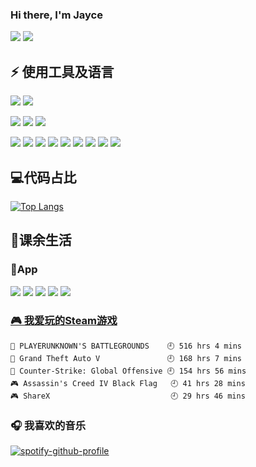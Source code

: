 ### Hi there, I'm Jayce 
![](https://img.shields.io/badge/dynamic/json?color=da282a&label=%E5%BE%AE%E5%8D%9A&query=%24.data.totalSubs&url=https%3A%2F%2Fapi.spencerwoo.com%2Fsubstats%2F%3Fsource%3Dweibo%26queryKey%3D3606922432&logo=Sina-Weibo) 
[![](https://img.shields.io/badge/-QQ-gray?style=flat-square&logo=Tencent-QQ)](tencent://message/?uin=1372712847&Site=1372712847&menu=yes)

## ⚡ 使用工具及语言

<!--![](https://img.shields.io/badge/macOS-Catalina-d0d1d4?style=flat-square&logo=Apple)-->
![](https://img.shields.io/badge/Ubuntu-20.04%20LTS-E95420?style=flat-square&logo=Ubuntu)
![](https://img.shields.io/badge/Windows-10-E95420?style=flat-square&logo=Windows)

![](https://img.shields.io/badge/IDE-webstorm-blue?style=flat-square&logo=WebStorm)
![](https://img.shields.io/badge/IDE-PyCharm-green?style=flat-square&logo=PyCharm)
![](https://img.shields.io/badge/IDE-visual-studio-code-blue?style=flat-square&logo=Visual-Studio-Code)


![](https://img.shields.io/badge/-HTML-gray?style=flat-square&logo=HTML5)
![](https://img.shields.io/badge/-CSS-gray?style=flat-square&logo=CSS3)
![](https://img.shields.io/badge/-JavaScript-gray?style=flat-square&logo=javascript)
![](https://img.shields.io/badge/-Vue.js-gray?style=flat-square&logo=vue.js)
![](https://img.shields.io/badge/-React-61DAFB?style=flat-square&logo=react&logoColor=ffffff)
![](https://img.shields.io/badge/-JavaScript-gray?style=flat-square&logo=javascript)
![](https://img.shields.io/badge/-MySQL-gray?style=flat-square&logo=mysql&logoColor=blue)
![](https://img.shields.io/badge/-Git-gray?style=flat-square&logo=git)
![](https://img.shields.io/badge/-Python-gray?style=flat-square&logo=python)



## 💻代码占比
[![Top Langs](https://github-readme-stats.vercel.app/api/top-langs/?username=HeJayce&layout=compact)](https://github.com/anuraghazra/github-readme-stats)


## 🏀课余生活
### 📱App
![](https://img.shields.io/badge/-AppleMusic-pink?style=flat-square&logo=Apple-Music)
![](https://img.shields.io/badge/-Spotify-green?style=flat-square&logo=Spotify)
![](https://img.shields.io/badge/-bilibili-blue?style=flat-square&logo=Bilibili)
![](https://img.shields.io/badge/-Youtube-red?style=flat-square&logo=YouTube)
![](https://img.shields.io/badge/-Github-black?style=flat-square&logo=GitHub)

<!-- steam-box start -->
 ### <a href="https://gist.github.com/881763b570de2cda37d3b7660c1e9f7d" target="_blank">🎮 我爱玩的Steam游戏</a>
 ``` text
🍳 PLAYERUNKNOWN'S BATTLEGROUNDS    🕘 516 hrs 4 mins
🚓 Grand Theft Auto V               🕘 168 hrs 7 mins
🔫 Counter-Strike: Global Offensive 🕘 154 hrs 56 mins
🎮 Assassin's Creed IV Black Flag   🕘 41 hrs 28 mins
🎮 ShareX                           🕘 29 hrs 46 mins
```
 <!-- steam-box end -->

 ### 🎧 我喜欢的音乐
 [![spotify-github-profile](https://spotify-github-profile.vercel.app/api/view?uid=3y0qdbbyz7q7ivk6wlyt6p4mj&cover_image=true&theme=default)](https://spotify-github-profile.vercel.app/api/view?uid=3y0qdbbyz7q7ivk6wlyt6p4mj&redirect=true)

